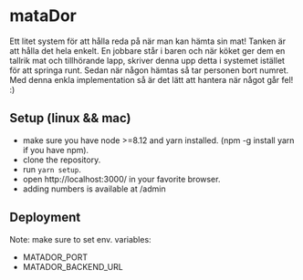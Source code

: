 # mataDor

Ett litet system för att hålla reda på när man kan hämta sin mat! Tanken är att hålla det hela enkelt. En jobbare står i baren och när köket ger dem en tallrik mat och tillhörande lapp, skriver denna upp detta i systemet istället för att springa runt. Sedan när någon hämtas så tar personen bort numret. Med denna enkla implementation så är det lätt att hantera när något går fel! :)

## Setup (linux && mac)

- make sure you have node >=8.12 and yarn installed. (npm -g install yarn if you have npm).
- clone the repository.
- run `yarn setup`.
- open http://localhost:3000/ in your favorite browser.
- adding numbers is available at /admin

## Deployment

Note: make sure to set env. variables:

- MATADOR_PORT
- MATADOR_BACKEND_URL
